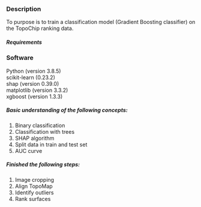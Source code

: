 <h3> Description </h3>
To purpose is to train a classification model (Gradient Boosting classifier) on the TopoChip ranking data. 

<h5>Requirements</h5>
<h3> Software </h3>
Python (version 3.8.5) <br>
scikit-learn (0.23.2) <br>
shap (version 0.39.0) <br>
matplotlib (version 3.3.2) <br>
xgboost (version 1.3.3) <br>

<h5> Basic understanding of the following concepts:</h5>
<ol>
  <li>Binary classification</li>
  <li>Classification with trees</li>
  <li>SHAP algorithm</li>
  <li>Split data in train and test set</li>
  <li>AUC curve</li>
</ol>
<h5> Finished the following steps: </h5>
<ol>
  <li>Image cropping</li>
  <li>Align TopoMap</li>
  <li>Identify outliers</li>
  <li>Rank surfaces</li>
</ol>
